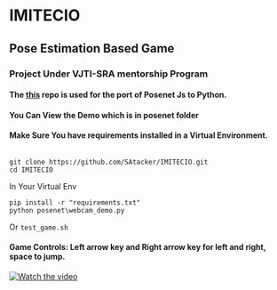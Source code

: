 # IMITECIO
## Pose Estimation Based Game
### Project Under VJTI-SRA mentorship Program
#### The [this](https://github.com/rwightman/posenet-python) repo is used for the port of Posenet Js to Python.
#### You Can View the Demo which is in posenet folder
#### Make Sure You have requirements installed in a Virtual Environment.<br>
```

git clone https://github.com/SAtacker/IMITECIO.git
cd IMITECIO

```
In Your Virtual Env
```
pip install -r "requirements.txt" 
python posenet\webcam_demo.py

```
Or
`test_game.sh`

#### Game Controls: Left arrow key and Right arrow key for left and right, space to jump.
[![Watch the video](https://img.youtube.com/vi/gNKyBx6aLjc/hqdefault.jpg)](https://youtu.be/gNKyBx6aLjc)
